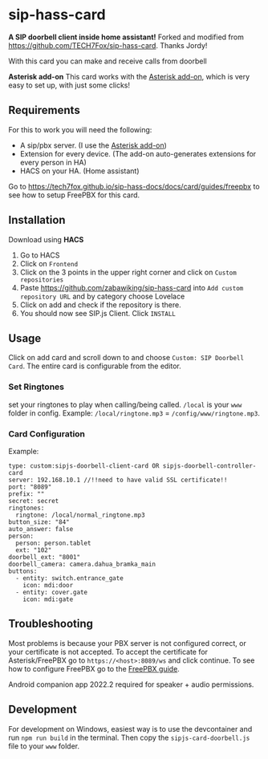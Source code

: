 # sip-hass-card
**A SIP doorbell client inside home assistant!**
Forked and modified from https://github.com/TECH7Fox/sip-hass-card. Thanks Jordy!

With this card you can make and receive calls from doorbell

**Asterisk add-on**
This card works with the [Asterisk add-on](https://github.com/TECH7Fox/Asterisk-add-on), which is very easy to set up, with just some clicks!

## Requirements
For this to work you will need the following:
 * A sip/pbx server. (I use the [Asterisk add-on](https://github.com/TECH7Fox/Asterisk-add-on))
 * Extension for every device. (The add-on auto-generates extensions for every person in HA)
 * HACS on your HA. (Home assistant)

Go to https://tech7fox.github.io/sip-hass-docs/docs/card/guides/freepbx to see how to setup FreePBX for this card.

## Installation
Download using **HACS**
 1. Go to HACS
 2. Click on `Frontend`
 3. Click on the 3 points in the upper right corner and click on `Custom repositories`
 4. Paste https://github.com/zabawiking/sip-hass-card into `Add custom repository URL` and by category choose Lovelace
 5. Click on add and check if the repository is there.
 6. You should now see SIP.js Client. Click `INSTALL`

## Usage
Click on add card and scroll down to and choose `Custom: SIP Doorbell Card`.
The entire card is configurable from the editor.

### Set Ringtones
set your ringtones to play when calling/being called.
`/local` is your `www` folder in config. Example: `/local/ringtone.mp3` = `/config/www/ringtone.mp3`.

### Card Configuration

Example:

```
type: custom:sipjs-doorbell-client-card OR sipjs-doorbell-controller-card
server: 192.168.10.1 //!!need to have valid SSL certificate!!
port: "8089"
prefix: ""
secret: secret
ringtones:
  ringtone: /local/normal_ringtone.mp3
button_size: "84"
auto_answer: false
person:
  person: person.tablet
  ext: "102"
doorbell_ext: "8001"
doorbell_camera: camera.dahua_bramka_main
buttons:
  - entity: switch.entrance_gate
    icon: mdi:door
  - entity: cover.gate
    icon: mdi:gate
```

## Troubleshooting
Most problems is because your PBX server is not configured correct, or your certificate is not accepted.
To accept the certificate for Asterisk/FreePBX go to `https://<host>:8089/ws` and click continue.
To see how to configure FreePBX go to the [FreePBX guide](https://tech7fox.github.io/sip-hass-docs/docs/card/guides/freepbx).

Android companion app 2022.2 required for speaker + audio permissions.

## Development
For development on Windows, easiest way is to use the devcontainer and run `npm run build` in the terminal. Then copy the `sipjs-card-doorbell.js` file to your `www` folder.
